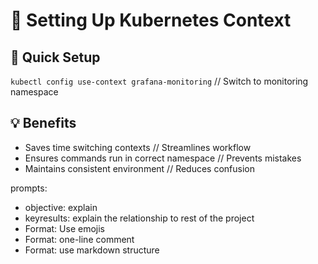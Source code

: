 # 🔄 Setting Up Kubernetes Context

## 🎯 Quick Setup
`kubectl config use-context grafana-monitoring` // Switch to monitoring namespace

## 💡 Benefits
- Saves time switching contexts // Streamlines workflow
- Ensures commands run in correct namespace // Prevents mistakes
- Maintains consistent environment // Reduces confusion

prompts:
- objective: explain 
- keyresults: explain the relationship to rest of the project
- Format: Use emojis
- Format: one-line comment
- Format: use markdown structure